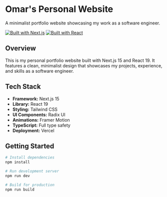 # Omar's Personal Website

A minimalist portfolio website showcasing my work as a software engineer.

[![Built with Next.js](https://img.shields.io/badge/Built%20with-Next.js-black?style=for-the-badge&logo=next.js)](https://nextjs.org/)
[![Built with React](https://img.shields.io/badge/Built%20with-React%2019-blue?style=for-the-badge&logo=react)](https://react.dev/)

## Overview

This is my personal portfolio website built with Next.js 15 and React 19. It features a clean, minimalist design that showcases my projects, experience, and skills as a software engineer.

## Tech Stack

- **Framework:** Next.js 15
- **Library:** React 19
- **Styling:** Tailwind CSS
- **UI Components:** Radix UI
- **Animations:** Framer Motion
- **TypeScript:** Full type safety
- **Deployment:** Vercel

## Getting Started

```bash
# Install dependencies
npm install

# Run development server
npm run dev

# Build for production
npm run build
```